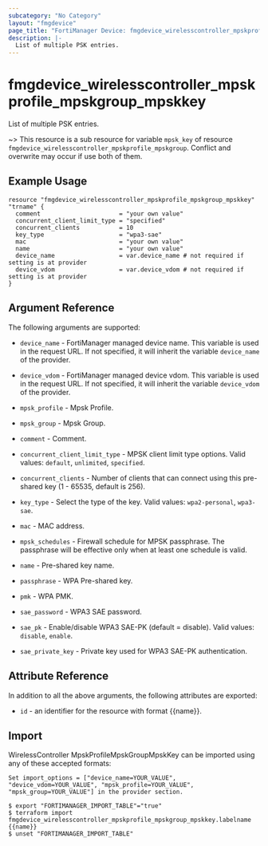```yaml
---
subcategory: "No Category"
layout: "fmgdevice"
page_title: "FortiManager Device: fmgdevice_wirelesscontroller_mpskprofile_mpskgroup_mpskkey"
description: |-
  List of multiple PSK entries.
---
```


# fmgdevice_wirelesscontroller_mpskprofile_mpskgroup_mpskkey
List of multiple PSK entries.

~> This resource is a sub resource for variable `mpsk_key` of resource `fmgdevice_wirelesscontroller_mpskprofile_mpskgroup`. Conflict and overwrite may occur if use both of them.



## Example Usage

```hcl
resource "fmgdevice_wirelesscontroller_mpskprofile_mpskgroup_mpskkey" "trname" {
  comment                      = "your own value"
  concurrent_client_limit_type = "specified"
  concurrent_clients           = 10
  key_type                     = "wpa3-sae"
  mac                          = "your own value"
  name                         = "your own value"
  device_name                  = var.device_name # not required if setting is at provider
  device_vdom                  = var.device_vdom # not required if setting is at provider
}
```

## Argument Reference


The following arguments are supported:

* `device_name` - FortiManager managed device name. This variable is used in the request URL. If not specified, it will inherit the variable `device_name` of the provider.
* `device_vdom` - FortiManager managed device vdom. This variable is used in the request URL. If not specified, it will inherit the variable `device_vdom` of the provider.
* `mpsk_profile` - Mpsk Profile.
* `mpsk_group` - Mpsk Group.

* `comment` - Comment.
* `concurrent_client_limit_type` - MPSK client limit type options. Valid values: `default`, `unlimited`, `specified`.

* `concurrent_clients` - Number of clients that can connect using this pre-shared key (1 - 65535, default is 256).
* `key_type` - Select the type of the key. Valid values: `wpa2-personal`, `wpa3-sae`.

* `mac` - MAC address.
* `mpsk_schedules` - Firewall schedule for MPSK passphrase. The passphrase will be effective only when at least one schedule is valid.
* `name` - Pre-shared key name.
* `passphrase` - WPA Pre-shared key.
* `pmk` - WPA PMK.
* `sae_password` - WPA3 SAE password.
* `sae_pk` - Enable/disable WPA3 SAE-PK (default = disable). Valid values: `disable`, `enable`.

* `sae_private_key` - Private key used for WPA3 SAE-PK authentication.


## Attribute Reference

In addition to all the above arguments, the following attributes are exported:
* `id` - an identifier for the resource with format {{name}}.

## Import

WirelessController MpskProfileMpskGroupMpskKey can be imported using any of these accepted formats:
```
Set import_options = ["device_name=YOUR_VALUE", "device_vdom=YOUR_VALUE", "mpsk_profile=YOUR_VALUE", "mpsk_group=YOUR_VALUE"] in the provider section.

$ export "FORTIMANAGER_IMPORT_TABLE"="true"
$ terraform import fmgdevice_wirelesscontroller_mpskprofile_mpskgroup_mpskkey.labelname {{name}}
$ unset "FORTIMANAGER_IMPORT_TABLE"
```

